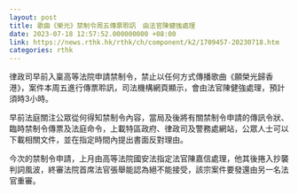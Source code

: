 ```yaml
---
layout: post
title: 歌曲《榮光》禁制令周五傳票聆訊　由法官陳健強處理
date: 2023-07-18 12:57:52.000000000 +08:00
link: https://news.rthk.hk/rthk/ch/component/k2/1709457-20230718.htm
categories: rthk
---
```


律政司早前入稟高等法院申請禁制令，禁止以任何方式傳播歌曲《願榮光歸香港》，案件本周五進行傳票聆訊，司法機構網頁顯示，會由法官陳健強處理，預計須時3小時。

早前法庭關注公眾從何得知禁制令內容，當局及後將有關禁制令申請的傳訊令狀、臨時禁制令傳票及法庭命令，上載特區政府、律政司及警務處網站，公眾人士可以下載相關文件，並在指定時間內提出書面反對理由。

今次的禁制令申請，上月由高等法院國安法指定法官陳嘉信處理，他其後捲入抄襲判詞風波，終審法院首席法官張舉能認為絕不能接受，該宗案件要發還由另一名法官重審。
